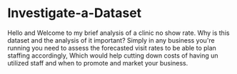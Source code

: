 # Investigate-a-Dataset
Hello and Welcome to my brief analysis of a clinic no show rate. Why is this dataset and the analysis of it important? Simply in any business you're running you need to assess the forecasted visit rates to be able to plan staffing accordingly, Which would help cutting down costs of having un utilized staff and when to promote and market your business.
